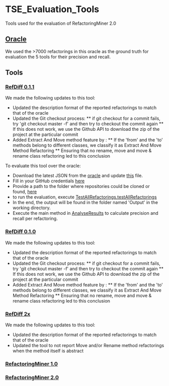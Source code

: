 # TSE_Evaluation_Tools
Tools used for the evaluation of RefactoringMiner 2.0

## [Oracle](http://refactoring.encs.concordia.ca/oracle/)
We used the >7000 refactorings in this oracle as the ground truth for evaluation the 5 tools for their precision and recall.

## Tools

### [RefDiff 0.1.1](https://github.com/aserg-ufmg/RefDiff/releases/tag/0.1.1)

We made the following updates to this tool:
* Updated the description format of the reported refactorings to match that of the oracle
* Updated the Git checkout process:
** if git checkout for a commit fails, try 'git checkout master -f' and then try to checkout the commit again
** If this does not work, we use the Github API to download the zip of the project at the particular commit
* Added Extract And Move method feature by :
** If the 'from' and the 'to' methods belong to different classes, we classify it as Extract And Move Method Refactoring
** Ensuring that no rename, move and move & rename class refactoring led to this conclusion

To evaluate this tool over the oracle: 
* Download the latest JSON from the [oracle](http://refactoring.encs.concordia.ca/oracle/) and update [this](https://github.com/ameyaKetkar/TSE_Evaluation_Tools/blob/master/RefDiff0.1.1/refdiff-core/src-test/Data/data.json) file.
* Fill in your GitHub credentials [here](https://github.com/ameyaKetkar/TSE_Evaluation_Tools/blob/master/RefDiff0.1.1/refdiff-core/github-credentials.properties) 
* Provide a path to the folder where repositories could be cloned or found, [here](https://github.com/ameyaKetkar/TSE_Evaluation_Tools/blob/master/RefDiff0.1.1/refdiff-core/paths.properties)
* to run the evaluation, execute [TestAllRefactorings.testAllRefactorings](https://github.com/ameyaKetkar/TSE_Evaluation_Tools/blob/248be92cc60a59f2980a79f6b8962cdbe86b8a80/RefDiff0.1.1/refdiff-core/src-test/test/TestAllRefactoringsRD.java#L12)
* In the end, the output will be found in the folder named 'Output' in the working directory.
* Execute the main method in [AnalyseResults](https://github.com/ameyaKetkar/TSE_Evaluation_Tools/blob/master/RefDiff0.1.1/refdiff-core/src-test/test/AnalyseResults.java) to calculate precision and recall per refactoring.

### [RefDiff 0.1.0](https://github.com/aserg-ufmg/RefDiff/releases/tag/0.1.0)

We made the following updates to this tool:
* Updated the description format of the reported refactorings to match that of the oracle
* Updated the Git checkout process:
** if git checkout for a commit fails, try 'git checkout master -f' and then try to checkout the commit again
** If this does not work, we use the Github API to download the zip of the project at the particular commit
* Added Extract And Move method feature by :
** If the 'from' and the 'to' methods belong to different classes, we classify it as Extract And Move Method Refactoring
** Ensuring that no rename, move and move & rename class refactoring led to this conclusion



### [RefDiff 2x](https://github.com/aserg-ufmg/RefDiff)

We made the following updates to this tool:
* Updated the description format of the reported refactorings to match that of the oracle
* Updated the tool to not report Move and/or Rename method refactorings when the method itself is abstract



### [RefactoringMiner 1.0](https://github.com/tsantalis/RefactoringMiner/releases/tag/1.0.0)

### [RefactoringMiner 2.0](https://github.com/tsantalis/RefactoringMiner)
